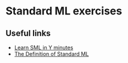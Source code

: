 # Standard ML exercises

## Useful links

- [Learn SML in Y minutes](https://learnxinyminutes.com/docs/standard-ml/)
- [The Definition of Standard ML](http://sml-family.org/sml97-defn.pdf)

